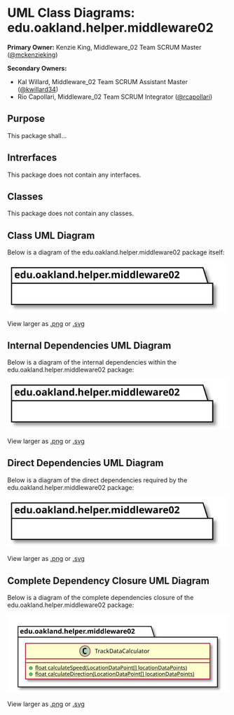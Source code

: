 # UML Class Diagrams: edu.oakland.helper.middleware02

**Primary Owner:** Kenzie King, Middleware_02 Team SCRUM Master ([@mckenzieking](https://github.com/mckenzieking/))

**Secondary Owners:**

- Kal Willard, Middleware_02 Team SCRUM Assistant Master ([@kwillard34](https://github.com/kwillard34/))
- Rio Capollari, Middleware_02 Team SCRUM Integrator ([@rcapollari](https://github.com/rcapollari/))

## Purpose

This package shall...

## Intrerfaces

This package does not contain any interfaces.

## Classes

This package does not contain any classes.

## Class UML Diagram

Below is a diagram of the edu.oakland.helper.middleware02 package itself:

![edu.oakland.helper.middleware02](./Middleware02HelperPackage.svg)

View larger as [.png](./Middleware02HelperPackage.png) or [.svg](./Middleware02HelperPackage.svg)

## Internal Dependencies UML Diagram

Below is a diagram of the internal dependencies within the edu.oakland.helper.middleware02 package:

![edu.oakland.helper.middleware02 Internal Dependencies](./Middleware02HelperPackage_InternalDependencies.svg)

View larger as [.png](./Middleware02HelperPackage_InternalDependencies.png) or [.svg](./Middleware02HelperPackage_InternalDependencies.svg)

## Direct Dependencies UML Diagram

Below is a diagram of the direct dependencies required by the edu.oakland.helper.middleware02 package:

![edu.oakland.helper.middleware02 Direct Dependencies](./Middleware02HelperPackage_DirectDependencies.svg)

View larger as [.png](./Middleware02HelperPackage_DirectDependencies.png) or [.svg](./Middleware02HelperPackage_DirectDependencies.svg)

## Complete Dependency Closure UML Diagram

Below is a diagram of the complete dependencies closure of the edu.oakland.helper.middleware02 package:

![edu.oakland.helper.middleware02 Dependency Closure](./Middleware02HelperPackage_Closure.svg)

View larger as [.png](./Middleware02HelperPackage_Closure.png) or [.svg](./Middleware02HelperPackage_Closure.svg)
